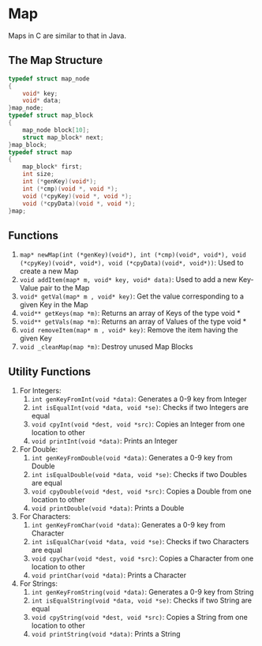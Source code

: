 # Map #
Maps in C are similar to that in Java.

## The Map Structure ##
```C
typedef struct map_node
{
	void* key;
	void* data;
}map_node;
typedef struct map_block
{
	map_node block[10];
	struct map_block* next; 
}map_block;
typedef struct map
{
	map_block* first;
	int size;
	int (*genKey)(void*);
	int (*cmp)(void *, void *);
	void (*cpyKey)(void *, void *);
	void (*cpyData)(void *, void *);
}map;
```
## Functions ##
1. ```map* newMap(int (*genKey)(void*), int (*cmp)(void*, void*), void (*cpyKey)(void*, void*), void (*cpyData)(void*, void*))```: Used to create a new Map
2. ```void addItem(map* m, void* key, void* data)```: Used to add a new Key-Value pair to the Map
3. ```void* getVal(map* m , void* key)```: Get the value corresponding to a given Key in the Map
4. ```void** getKeys(map *m)```: Returns an array of Keys of the type void *
5. ```void** getVals(map *m)```: Returns an array of Values of the type void *
6. ```void removeItem(map* m , void* key)```: Remove the item having the given Key
7. ```void _cleanMap(map *m)```: Destroy unused Map Blocks
## Utility Functions ##
1. For Integers:
   1. ```int genKeyFromInt(void *data)```: Generates a 0-9 key from Integer
   2. ```int isEqualInt(void *data, void *se)```: Checks if two Integers are equal
   3. ```void cpyInt(void *dest, void *src)```: Copies an Integer from one location to other
   4. ```void printInt(void *data)```: Prints an Integer
2. For Double:
   1. ```int genKeyFromDouble(void *data)```: Generates a 0-9 key from Double
   2. ```int isEqualDouble(void *data, void *se)```: Checks if two Doubles are equal
   3. ```void cpyDouble(void *dest, void *src)```: Copies a Double from one location to other
   4. ```void printDouble(void *data)```: Prints a Double
3. For Characters:
   1. ```int genKeyFromChar(void *data)```: Generates a 0-9 key from Character
   2. ```int isEqualChar(void *data, void *se)```: Checks if two Characters are equal
   3. ```void cpyChar(void *dest, void *src)```: Copies a Character from one location to other
   4. ```void printChar(void *data)```: Prints a Character
4. For Strings:
   1. ```int genKeyFromString(void *data)```: Generates a 0-9 key from String
   2. ```int isEqualString(void *data, void *se)```: Checks if two String are equal
   3. ```void cpyString(void *dest, void *src)```: Copies a String from one location to other
   4. ```void printString(void *data)```: Prints a String

